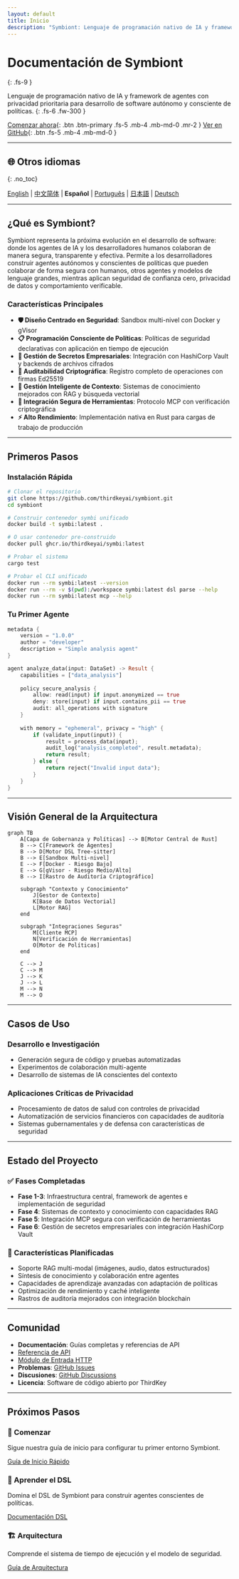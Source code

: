 ```yaml
---
layout: default
title: Inicio
description: "Symbiont: Lenguaje de programación nativo de IA y framework de agentes con privacidad prioritaria"
---
```


# Documentación de Symbiont
{: .fs-9 }

Lenguaje de programación nativo de IA y framework de agentes con privacidad prioritaria para desarrollo de software autónomo y consciente de políticas.
{: .fs-6 .fw-300 }

[Comenzar ahora](#getting-started){: .btn .btn-primary .fs-5 .mb-4 .mb-md-0 .mr-2 }
[Ver en GitHub](https://github.com/thirdkeyai/symbiont){: .btn .fs-5 .mb-4 .mb-md-0 }

---

## 🌐 Otros idiomas
{: .no_toc}

[English](index.md) | [中文简体](index.zh-cn.md) | **Español** | [Português](index.pt.md) | [日本語](index.ja.md) | [Deutsch](index.de.md)

---

## ¿Qué es Symbiont?

Symbiont representa la próxima evolución en el desarrollo de software: donde los agentes de IA y los desarrolladores humanos colaboran de manera segura, transparente y efectiva. Permite a los desarrolladores construir agentes autónomos y conscientes de políticas que pueden colaborar de forma segura con humanos, otros agentes y modelos de lenguaje grandes, mientras aplican seguridad de confianza cero, privacidad de datos y comportamiento verificable.

### Características Principales

- **🛡️ Diseño Centrado en Seguridad**: Sandbox multi-nivel con Docker y gVisor
- **📋 Programación Consciente de Políticas**: Políticas de seguridad declarativas con aplicación en tiempo de ejecución
- **🔐 Gestión de Secretos Empresariales**: Integración con HashiCorp Vault y backends de archivos cifrados
- **🔑 Auditabilidad Criptográfica**: Registro completo de operaciones con firmas Ed25519
- **🧠 Gestión Inteligente de Contexto**: Sistemas de conocimiento mejorados con RAG y búsqueda vectorial
- **🔗 Integración Segura de Herramientas**: Protocolo MCP con verificación criptográfica
- **⚡ Alto Rendimiento**: Implementación nativa en Rust para cargas de trabajo de producción

---

## Primeros Pasos

### Instalación Rápida

```bash
# Clonar el repositorio
git clone https://github.com/thirdkeyai/symbiont.git
cd symbiont

# Construir contenedor symbi unificado
docker build -t symbi:latest .

# O usar contenedor pre-construido
docker pull ghcr.io/thirdkeyai/symbi:latest

# Probar el sistema
cargo test

# Probar el CLI unificado
docker run --rm symbi:latest --version
docker run --rm -v $(pwd):/workspace symbi:latest dsl parse --help
docker run --rm symbi:latest mcp --help
```

### Tu Primer Agente

```rust
metadata {
    version = "1.0.0"
    author = "developer"
    description = "Simple analysis agent"
}

agent analyze_data(input: DataSet) -> Result {
    capabilities = ["data_analysis"]
    
    policy secure_analysis {
        allow: read(input) if input.anonymized == true
        deny: store(input) if input.contains_pii == true
        audit: all_operations with signature
    }
    
    with memory = "ephemeral", privacy = "high" {
        if (validate_input(input)) {
            result = process_data(input);
            audit_log("analysis_completed", result.metadata);
            return result;
        } else {
            return reject("Invalid input data");
        }
    }
}
```

---

## Visión General de la Arquitectura

```mermaid
graph TB
    A[Capa de Gobernanza y Políticas] --> B[Motor Central de Rust]
    B --> C[Framework de Agentes]
    B --> D[Motor DSL Tree-sitter]
    B --> E[Sandbox Multi-nivel]
    E --> F[Docker - Riesgo Bajo]
    E --> G[gVisor - Riesgo Medio/Alto]
    B --> I[Rastro de Auditoría Criptográfico]
    
    subgraph "Contexto y Conocimiento"
        J[Gestor de Contexto]
        K[Base de Datos Vectorial]
        L[Motor RAG]
    end
    
    subgraph "Integraciones Seguras"
        M[Cliente MCP]
        N[Verificación de Herramientas]
        O[Motor de Políticas]
    end
    
    C --> J
    C --> M
    J --> K
    J --> L
    M --> N
    M --> O
```

---

## Casos de Uso

### Desarrollo e Investigación
- Generación segura de código y pruebas automatizadas
- Experimentos de colaboración multi-agente
- Desarrollo de sistemas de IA conscientes del contexto

### Aplicaciones Críticas de Privacidad
- Procesamiento de datos de salud con controles de privacidad
- Automatización de servicios financieros con capacidades de auditoría
- Sistemas gubernamentales y de defensa con características de seguridad

---

## Estado del Proyecto

### ✅ Fases Completadas
- **Fase 1-3**: Infraestructura central, framework de agentes e implementación de seguridad
- **Fase 4**: Sistemas de contexto y conocimiento con capacidades RAG
- **Fase 5**: Integración MCP segura con verificación de herramientas
- **Fase 6**: Gestión de secretos empresariales con integración HashiCorp Vault

### 🔮 Características Planificadas
- Soporte RAG multi-modal (imágenes, audio, datos estructurados)
- Síntesis de conocimiento y colaboración entre agentes
- Capacidades de aprendizaje avanzadas con adaptación de políticas
- Optimización de rendimiento y caché inteligente
- Rastros de auditoría mejorados con integración blockchain

---

## Comunidad

- **Documentación**: Guías completas y referencias de API
- [Referencia de API](api-reference.md)
- [Módulo de Entrada HTTP](http-input.md)
- **Problemas**: [GitHub Issues](https://github.com/thirdkeyai/symbiont/issues)
- **Discusiones**: [GitHub Discussions](https://github.com/thirdkeyai/symbiont/discussions)
- **Licencia**: Software de código abierto por ThirdKey

---

## Próximos Pasos

<div class="grid grid-cols-1 md:grid-cols-3 gap-6 mt-8">
  <div class="card">
    <h3>🚀 Comenzar</h3>
    <p>Sigue nuestra guía de inicio para configurar tu primer entorno Symbiont.</p>
    <a href="/getting-started" class="btn btn-outline">Guía de Inicio Rápido</a>
  </div>
  
  <div class="card">
    <h3>📖 Aprender el DSL</h3>
    <p>Domina el DSL de Symbiont para construir agentes conscientes de políticas.</p>
    <a href="/dsl-guide" class="btn btn-outline">Documentación DSL</a>
  </div>
  
  <div class="card">
    <h3>🏗️ Arquitectura</h3>
    <p>Comprende el sistema de tiempo de ejecución y el modelo de seguridad.</p>
    <a href="/runtime-architecture" class="btn btn-outline">Guía de Arquitectura</a>
  </div>
</div>